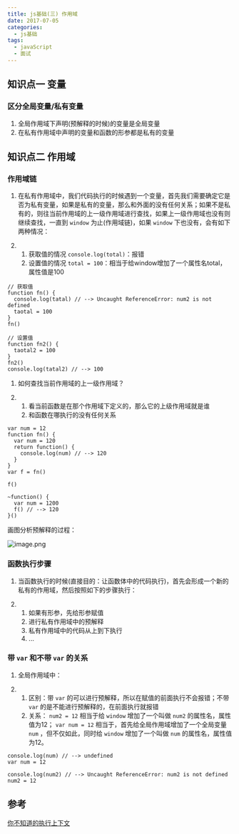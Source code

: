 ```yaml
---
title: js基础(三) 作用域
date: 2017-07-05
categories:
  - js基础
tags: 
  - javaScript
  - 面试
---
```


## 知识点一 变量

### 区分全局变量/私有变量

1. 全局作用域下声明(预解释的时候)的变量是全局变量
2. 在私有作用域中声明的变量和函数的形参都是私有的变量



## 知识点二 作用域

### 作用域链

1. 在私有作用域中，我们代码执行的时候遇到一个变量，首先我们需要确定它是否为私有变量，如果是私有的变量，那么和外面的没有任何关系；如果不是私有的，则往当前作用域的上一级作用域进行查找，如果上一级作用域也没有则继续查找，一直到 `window` 为止(作用域链)，如果 `window` 下也没有，会有如下两种情况：

1. 1. 获取值的情况 `console.log(total)`：报错
   2. 设置值的情况 `total = 100`：相当于给window增加了一个属性名total，属性值是100

```
// 获取值
function fn() {
  console.log(tatal) // --> Uncaught ReferenceError: num2 is not defined
  taotal = 100
}
fn()

// 设置值
function fn2() {
  taotal2 = 100
}
fn2()
console.log(tatal2) // --> 100
```

1. 如何查找当前作用域的上一级作用域？

1. 1. 看当前函数是在那个作用域下定义的，那么它的上级作用域就是谁
   2. 和函数在哪执行的没有任何关系

```
var num = 12
function fn() {
  var num = 120
  return function() {
    console.log(num) // --> 120
  }
}
var f = fn()

f()

~function() {
  var num = 1200
  f() // --> 120 
}()
```

画图分析预解释的过程：

![image.png](https://cdn.nlark.com/yuque/0/2020/png/738210/1597207010357-e1c7fd52-15b5-467d-8179-c768dcf5702e.png?x-oss-process=image%2Fresize%2Cw_1500)



### 函数执行步骤

1. 当函数执行的时候(直接目的：让函数体中的代码执行)，首先会形成一个新的私有的作用域，然后按照如下的步骤执行：

1. 1. 如果有形参，先给形参赋值
   2. 进行私有作用域中的预解释
   3. 私有作用域中的代码从上到下执行
   4. ...



### 带 `var` 和不带 `var` 的关系

1. 全局作用域中：

1. 1. 区别：带 `var` 的可以进行预解释，所以在赋值的前面执行不会报错；不带 `var` 的是不能进行预解释的，在前面执行就报错
   2. 关系： `num2 = 12` 相当于给 `window` 增加了一个叫做 `num2` 的属性名，属性值为12； `var num = 12` 相当于，首先给全局作用域增加了一个全局变量 `num` ，但不仅如此，同时给 `window` 增加了一个叫做 `num` 的属性名，属性值为12。

```
console.log(num) // --> undefined
var num = 12

console.log(num2) // --> Uncaught ReferenceError: num2 is not defined
num2 = 12
```



## 参考

[你不知道的执行上下文](https://zhuanlan.zhihu.com/p/26011572)